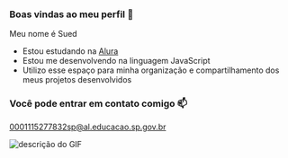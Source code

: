 ### Boas vindas ao meu perfil 💜

Meu nome é Sued

- Estou estudando na [Alura](https://www.alura.com.br)
- Estou me desenvolvendo na linguagem JavaScript
- Utilizo esse espaço para minha organização e compartilhamento dos meus projetos desenvolvidos

### Você pode entrar em contato comigo 📫

0001115277832sp@al.educacao.sp.gov.br

![descrição do GIF](https://tenor.com/pt-BR/view/haikyuu-gif-19416105)

